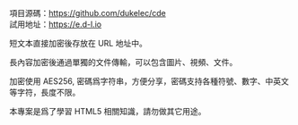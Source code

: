 <p>
項目源碼：<a href="https://github.com/dukelec/cde">https://github.com/dukelec/cde</a><br>
試用地址：<a href="https://e.d-l.io">https://e.d-l.io</a>
</p>

短文本直接加密後存放在 URL 地址中。

長內容加密後通過單獨的文件傳輸，可以包含圖片、視頻、文件。

加密使用 AES256, 密碼爲字符串，方便分享，密碼支持各種符號、數字、中英文等字符，長度不限。

本專案是爲了學習 HTML5 相關知識，請勿做其它用途。
